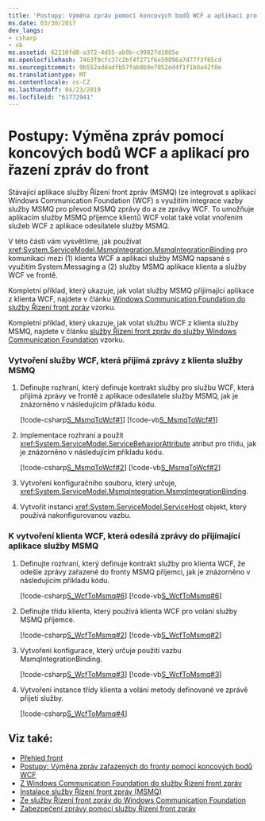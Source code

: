 ```yaml
---
title: 'Postupy: Výměna zpráv pomocí koncových bodů WCF a aplikací pro řazení zpráv do front'
ms.date: 03/30/2017
dev_langs:
- csharp
- vb
ms.assetid: 62210fd8-a372-4d55-ab9b-c99827d1885e
ms.openlocfilehash: 7463f9cfc37c2bf4f271f6e59896a7d77f3f65cd
ms.sourcegitcommit: 9b552addadfb57fab0b9e7852ed4f1f1b8a42f8e
ms.translationtype: MT
ms.contentlocale: cs-CZ
ms.lasthandoff: 04/23/2019
ms.locfileid: "61772941"
---
```

# <a name="how-to-exchange-messages-with-wcf-endpoints-and-message-queuing-applications"></a>Postupy: Výměna zpráv pomocí koncových bodů WCF a aplikací pro řazení zpráv do front
Stávající aplikace služby Řízení front zpráv (MSMQ) lze integrovat s aplikací Windows Communication Foundation (WCF) s využitím integrace vazby služby MSMQ pro převod MSMQ zprávy do a ze zprávy WCF. To umožňuje aplikacím služby MSMQ příjemce klientů WCF volat také volat vnořením služeb WCF z aplikace odesílatele služby MSMQ.  
  
 V této části vám vysvětlíme, jak používat <xref:System.ServiceModel.MsmqIntegration.MsmqIntegrationBinding> pro komunikaci mezi (1) klienta WCF a aplikací služby MSMQ napsané s využitím System.Messaging a (2) služby MSMQ aplikace klienta a služby WCF ve frontě.  
  
 Kompletní příklad, který ukazuje, jak volat služby MSMQ přijímající aplikace z klienta WCF, najdete v článku [Windows Communication Foundation do služby Řízení front zpráv](../../../../docs/framework/wcf/samples/wcf-to-message-queuing.md) vzorku.  
  
 Kompletní příklad, který ukazuje, jak volat službu WCF z klienta služby MSMQ, najdete v článku [služby Řízení front zpráv do služby Windows Communication Foundation](../../../../docs/framework/wcf/samples/message-queuing-to-wcf.md) vzorku.  
  
### <a name="to-create-a-wcf-service-that-receives-messages-from-a-msmq-client"></a>Vytvoření služby WCF, která přijímá zprávy z klienta služby MSMQ  
  
1. Definujte rozhraní, který definuje kontrakt služby pro službu WCF, která přijímá zprávy ve frontě z aplikace odesílatele služby MSMQ, jak je znázorněno v následujícím příkladu kódu.  
  
     [!code-csharp[S_MsmqToWcf#1](../../../../samples/snippets/csharp/VS_Snippets_CFX/s_msmqtowcf/cs/service.cs#1)]
     [!code-vb[S_MsmqToWcf#1](../../../../samples/snippets/visualbasic/VS_Snippets_CFX/s_msmqtowcf/vb/service.vb#1)]  
  
2. Implementace rozhraní a použít <xref:System.ServiceModel.ServiceBehaviorAttribute> atribut pro třídu, jak je znázorněno v následujícím příkladu kódu.  
  
     [!code-csharp[S_MsmqToWcf#2](../../../../samples/snippets/csharp/VS_Snippets_CFX/s_msmqtowcf/cs/service.cs#2)]
     [!code-vb[S_MsmqToWcf#2](../../../../samples/snippets/visualbasic/VS_Snippets_CFX/s_msmqtowcf/vb/service.vb#2)]  
  
3. Vytvoření konfiguračního souboru, který určuje, <xref:System.ServiceModel.MsmqIntegration.MsmqIntegrationBinding>.  

4. Vytvořit instanci <xref:System.ServiceModel.ServiceHost> objekt, který používá nakonfigurovanou vazbu.  

### <a name="to-create-a-wcf-client-that-sends-messages-to-a-msmq-receiver-application"></a>K vytvoření klienta WCF, která odesílá zprávy do přijímající aplikace služby MSMQ  
  
1. Definujte rozhraní, který definuje kontrakt služby pro klienta WCF, že odešle zprávy zařazené do fronty MSMQ příjemci, jak je znázorněno v následujícím příkladu kódu.  
  
     [!code-csharp[S_WcfToMsmq#6](../../../../samples/snippets/csharp/VS_Snippets_CFX/s_wcftomsmq/cs/proxy.cs#6)]
     [!code-vb[S_WcfToMsmq#6](../../../../samples/snippets/visualbasic/VS_Snippets_CFX/s_wcftomsmq/vb/proxy.vb#6)]  
  
2. Definujte třídu klienta, který používá klienta WCF pro volání služby MSMQ příjemce.  
  
     [!code-csharp[S_WcfToMsmq#2](../../../../samples/snippets/csharp/VS_Snippets_CFX/s_wcftomsmq/cs/snippets.cs#2)]
     [!code-vb[S_WcfToMsmq#2](../../../../samples/snippets/visualbasic/VS_Snippets_CFX/s_wcftomsmq/vb/snippets.vb#2)]  
  
3. Vytvoření konfigurace, který určuje použití vazbu MsmqIntegrationBinding.  
  
     [!code-csharp[S_WcfToMsmq#3](../../../../samples/snippets/csharp/VS_Snippets_CFX/s_wcftomsmq/cs/snippets.cs#3)]
     [!code-vb[S_WcfToMsmq#3](../../../../samples/snippets/visualbasic/VS_Snippets_CFX/s_wcftomsmq/vb/snippets.vb#3)]  
  
4. Vytvoření instance třídy klienta a volání metody definované ve zprávě přijetí služby.  
  
     [!code-csharp[S_WcfToMsmq#4](../../../../samples/snippets/csharp/VS_Snippets_CFX/s_wcftomsmq/cs/client.cs#4)]  
  
## <a name="see-also"></a>Viz také:

- [Přehled front](../../../../docs/framework/wcf/feature-details/queues-overview.md)
- [Postupy: Výměna zpráv zařazených do fronty pomocí koncových bodů WCF](../../../../docs/framework/wcf/feature-details/how-to-exchange-queued-messages-with-wcf-endpoints.md)
- [Z Windows Communication Foundation do služby Řízení front zpráv](../../../../docs/framework/wcf/samples/wcf-to-message-queuing.md)
- [Instalace služby Řízení front zpráv (MSMQ)](../../../../docs/framework/wcf/samples/installing-message-queuing-msmq.md)
- [Ze služby Řízení front zpráv do Windows Communication Foundation](../../../../docs/framework/wcf/samples/message-queuing-to-wcf.md)
- [Zabezpečení zprávy pomocí služby Řízení front zpráv](../../../../docs/framework/wcf/samples/message-security-over-message-queuing.md)
